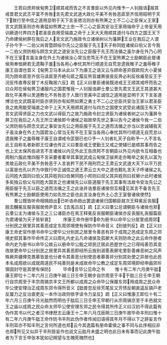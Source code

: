 <!-- { "loadSidebar": true } -->
　　王若曰庶邦侯甸男卫顺其戒而告之不言羣臣以外见内惟予一人钊报诰报其戒昔君文武丕平富不务咎言先君文武道大政化平美不务咎恶厎至齐信用昭明于天下致行至中信之道用显明于天下言圣徳洽则亦有熊罴之士不二心之臣保乂王家言文武既圣则亦有勇猛如熊罴之士忠一不二心之臣其安治王家用端命于上帝皇天用训厥道付畀四方君圣臣良用受端直之命于上天大天用顺其道付与四方之国王天下乃命建侯树屏在我后之人言文武乃施政令立诸侯树以为藩屏王业在我后之人谓子孙今予一二伯父尚胥暨顾绥尔先公之臣服于先王天子称同姓诸侯曰伯父言今我一二伯父庶防相与顾念文武之道安汝先公之臣服于先王而法循之虽尔身在外乃心罔不在王室言虽汝身在外土为诸侯汝心常当忠笃无不在王室熊罴之士励朝臣此督诸侯用奉恤厥若无遗鞠子羞当各用心奉忧其所行顺道无自荒怠遗我稚子之羞辱稚子康王自谓也音义【甸男卫马本从此以下为康王之诰又云与顾命差异叙欧阳大小夏侯同为顾命厎至齐信马读厎至齐絶句厎之履反熊音雄罴彼皮反畀必利反徐甫至反王于况反传直専反督丁木反鞠居六反】疏【正义曰羣臣诸侯既进戒王王顺其戒呼而告之曰众邦在侯甸男卫诸服内之国君惟我一人钊报诰卿士羣公昔先君文王武王其道甚大政化平美専以羙道教化不务咎恶于人致行至美中正诚信之道用是显明于天下言圣道博洽也文武既圣时臣亦贤则亦有如熊如罴之勇士不二心之忠臣共安治王家以君圣臣良之故用能受端直之命于上天大天用顺其道付与四方之国使文武受此诸国王有天下言文武得贤臣之力也文武以得臣力之故乃施政令封立贤臣为诸侯者树之以为藩屏令屏卫在我后之人先王所立诸侯即今诸侯之祖故举先世之事以告今之诸侯今我一二伯父庶防相与顾念文武之事安汝先公之用臣服于先王之道而法循之亦当以忠诚辅我天子虽汝身在外土为国君汝心常当无有不在王室当各用心奉忧其所行顺道无自荒怠以遗我稚子之羞辱稚子康王自谓戒令匡弼已也○予一人钊者礼天子自称予一人不言名此王自称名者新即王位谦也传正义曰羣臣戒王使勤王又戒之使辅已是顺其事而告之也上文太保芮伯进言不言诸侯以内见外此王告庶邦不言朝臣以外见内欲令互相备也周制六服此惟四服不言采要者畧举其事犹武成云甸侯卫骏奔走亦略举之矣孔以富为羙故云政化平美不务咎恶于人言哀矜下民不用刑罚之王肃云文武道大天下以平万民以富是也孔以齐为中致行中正诚信之道王肃云立大中之道也觐礼言天子呼诸侯之礼云同姓大国则曰伯父其异姓则曰伯舅同姓小邦则曰叔父其异姓则曰叔舅计此时诸侯多矣独云伯父与同姓大国言之也诸侯先公以臣道服于先王其事有法故令安汝先公之用臣服于先王以臣之道而法循之王之此诰并诰羣臣诸侯但互相见其言不备言先王有熊罴之士励朝臣使用力如先世之臣也此言汝身在外土心念王室督诸侯使然】
　　羣公既皆听命相揖趋出已听诰命趋出罢退诸侯归国朝臣就次王释冕反丧服脱去黼冕反服丧服居倚庐音义【去羗吕反】疏【正义曰羣公总谓朝臣与诸侯也郑云羣公主为诸侯与王之三公诸臣亦在焉王释冕反丧服朝臣诸侯亦反丧服礼丧服篇臣为君诸侯为天子皆斩衰】
　　序康王命作册毕命为册书以命毕公分居里成周郊分别民之居里异其善恶成定东周郊境使有保防作毕命音义【别彼列反】疏【正义曰康王命史官作册书命毕公使毕公分别民之居里令善恶有异于成周之邑成定东周之郊境史叙其事作毕命传正义曰周礼内史云凡命诸侯及孤卿大夫则防命之此云命作册者命内史为册书以命毕公故云以册命毕公殷之顽民迁居此邑歴世化之已得纯善恐其变改故更命毕公分别民之居里异其善恶即经所云旌别淑慝表厥宅里彰善瘅恶树之风声殊厥井疆俾克畏慕皆是也分者令其善恶分别使恶者慕善非分别其处使之异居也此邑本名成周欲以成就周道民不纯善则是未成故命毕公教之成定东周郊境即经申画郊圻愼固封守是其使有保防】
　　毕命言毕公见命之书
　　惟十有二年六月庚午朏康王即位十二年六月三日庚午越三日壬申王朝步自宗周至于丰于朏三日壬申王朝行自宗周至于丰宗周镐京丰文王所都以成周之众命毕公保厘东郊用成周之民众命毕公使安理治正成周东郊令得所音义【朏普忽反徐芳尾反又芳愦反朝直遥反镐戸老反厘力之反治直吏反一本作治政则依字读令力呈反】疏【正义曰惟康王即位十有二年六月三日庚午月光朏然而明也于朏后三日壬申王早朝行从宗周镐京至于丰邑就文王之庙以成周之民众命太师毕公使安理东郊之民令得其所传正义曰汉初不得此篇有伪作其书以代之者汉书律厯志云康王十二年六月戊辰朔三日庚午故毕命丰刑曰惟十有二年六月庚午朏王命作防书丰刑此伪作者传闻旧语得其年月不得以下之辞妄言作丰刑耳亦不知丰刑之言何所道也郑云今其逸篇有册命霍侯之事不同与此序相应非也郑所见又似异于丰刑皆妄作也说文云朏月未盛之明也此日未有事而记此庚午朏者为下言壬申张本犹如记朔望与生魄死魄然也】
